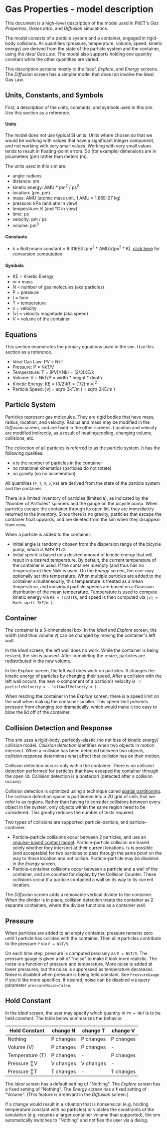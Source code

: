 # Gas Properties - model description

This document is a high-level description of the model used in PhET's _Gas Properties_, _Gases Intro_, and _Diffusion_
simulations.

The model consists of a particle system and a container, engaged in rigid-body collisions. All quantities (pressure,
temperature, volume, speed, kinetic energy) are derived from the state of the particle system and the container, using
the _Ideal Gas Law_. The model also supports holding one quantity constant while the other quantities are varied.

This description pertains mostly to the _Ideal_, _Explore_, and _Energy_ screens. The _Diffusion_ screen has a simpler
model that does not involve the Ideal Gas Law.

## Units, Constants, and Symbols

First, a description of the units, constants, and symbols used in this sim. Use this section as a reference.

#### Units

The model does not use typical SI units. Units where chosen so that we would be working with values that have a
significant integer component, and not working with very small values. Working with very small values tends to
result in floating-point errors. So (for example) dimensions are in picometers (pm) rather than meters (m).

The units used in this sim are:

* angle: radians
* distance: pm
* kinetic energy: AMU * pm<sup>2</sup> / ps<sup>2</sup>
* location: (pm, pm)
* mass: AMU (atomic mass unit, 1 AMU = 1.66E-27 kg)
* pressure: kPa (and atm in view)
* temperature: K (and °C in view)
* time: ps
* velocity: pm / ps
* volume: pm<sup>3</sup>

#### Constants

* k = Boltzmann constant = 8.316E3 (pm<sup>2</sup> * AMU)/(ps<sup>2</sup> * K),
  [click here](https://github.com/phetsims/gas-properties/blob/main/doc/images/boltzmann-conversion.png)
  for conversion computation

#### Symbols

* KE = Kinetic Energy
* m = mass
* N = number of gas molecules (aka particles)
* P = pressure
* t = time
* T = temperature
* v = velocity
* |v| = velocity magnitude (aka speed)
* V = volume of the container

## Equations

This section enumerates the primary equations used in the sim. Use this section as a reference.

* Ideal Gas Law: PV = NkT
* Pressure: P = NkT/V
* Temperature: T = (PV)/(Nk) = (2/3)KE/k
* Volume: V = NkT/P = width * height * depth
* Kinetic Energy: KE = (3/2)kT = (1/2)m|v|<sup>2</sup>
* Particle Speed: |v| = sqrt( 3kT/m ) = sqrt( 2KE/m )

## Particle System

Particles represent gas molecules. They are rigid bodies that have mass,
radius, location, and velocity. Radius and mass may be modified in the
_Diffusion_ screen, and are fixed in the other screens. Location and
velocity are modified indirectly, as a result of heating/cooling,
changing volume, collisions, etc.

The collection of all particles is referred to as the particle system. It has the following qualities:

* `N` is the number of particles in the container
* no rotational kinematics (particles do not rotate)
* no gravity (so no acceleration)

All quantities (`P`, `T`, `V`, `v`, `KE`) are derived from the state of the particle system and the container.

There is a limited inventory of particles (limited `N`), as indicated by the "Number of Particles" spinners and
the gauge on the bicycle pump. When particles escape the container through its open lid, they are immediately
returned to the inventory. Since there is no gravity, particles that escape the container float upwards, and
are deleted from the sim when they disappear from view.

When a particle is added to the container:

* Initial angle is randomly chosen from the dispersion
  range of the bicycle pump, which is `MATH.PI/2`.
* Initial speed is based on a desired amount of kinetic energy that will result in a desired
  temperature. By default, the current temperature of the container is used. If the container is empty (and thus has
  no temperarture) then `300K` is used. On the _Energy_ screen, the user may optionally set this temperature. When
  multiple particles are added to the container simultaneously, this temperature is treated as a mean temperature, and
  individual particle speeds are based on a Gaussian distribution of the mean temperature. Temperature is used to
  compute kinetic energy via `KE = (3/2)Tk`, and speed is then computed via `|v| = Math.sqrt( 2KE/m )`.

## Container

The container is a 3-dimensional box. In the _Ideal_ and _Explore_ screen, the width (and thus volume `V`)
can be changed by moving the container's left wall.

In the _Ideal_ screen, the left wall does no work. While the container is being resized, the sim is paused.
After completing the resize, particles are redistributed in the new volume.

In the _Explore_ screen, the left wall does work on particles. It changes the kinetic energy of particles
by changing their speed. After a collision with the left wall occurs, the new x-component of a particle's
velocity is `-( particleVelocity.x - leftWallVelocity.x )`.

When resizing the container in the _Explore_ screen, there is a speed limit on the wall when making
the container smaller. This speed limit prevents pressure from changing too dramatically,
which would make it too easy to blow the lid off of the container.

## Collision Detection and Response

This sim uses a rigid-body, perfectly-elastic (no net loss of kinetic
energy) collision model. _Collision detection_ identifies when two
objects in motion intersect. When a collision has been detected between
two objects, _collision response_ determines what affect that collision
has on their motion.

Collision detection occurs only within the container. There is no collision detection performed for particles
that have escaped the container through the open lid. Collision detection is a posteriori (detected after a
collision occurs).

Collision detection is optimized using a technique
called [spatial partitioning](https://en.wikipedia.org/wiki/Space_partitioning). The collision detection
space is partitioned into a 2D grid of cells that we refer to as regions. Rather than having to consider
collisions between every object in the system, only objects within the same region need to be considered.
This greatly reduces the number of tests required.

Two types of collisions are supported: particle-particle, and particle-container.

* Particle-particle collisions
  occur between 2 particles, and use
  an [impulse-based contact model](https://en.wikipedia.org/wiki/Collision_response#Impulse-based_contact_model).
  Particle-particle
  collision are based solely whether they intersect at their current locations. Is is possible (and acceptable)
  for two particles to pass through the same point on the way to those location and not collide.
  Particle-particle may be disabled in the _Energy_ screen.
* Particle-container collisions occur between a particle and a wall of the container,
  and are counted for display by the Collision Counter. These collisions occur if a particle contacted a wall
  on its way to its current location.

The _Diffusion_ screen adds a removable vertical divider to the container. When the divider is in place,
collision detection treats the container as 2 separate containers, where the divider functions as
a container wall.

## Pressure

When particles are added to an empty container, pressure remains zero until 1 particle has collided with
the container. Then all `N` particles contribute to the pressure `P` via `P = NkT/V`.

On each time step, pressure is computed precisely as `P = NkT/V`. The
pressure gauge is given a bit of "noise" to make it look more realistic.
The noise is a function of pressure and temperature. More noise is added
at lower pressures, but the noise is suppressed as temperature
decreases. Noise is disabled when pressure is being held constant. See
`PressureGauge` if you'd like more specifics. If desired, noise can be disabled via
query parameter `pressureNoise=false`.

## Hold Constant

In the _Ideal_ screen, the user may specify which quantity in `PV = NkT` is to be held
constant. The table below summarizes the behavior.

| Hold Constant   | change N  | change T  | change V  |
|-----------------|-----------|-----------|-----------|
| Nothing         | P changes | P changes | P changes |
| Volume (V)      | P changes | P changes | -         |
| Temperature (T) | P changes | -         | P changes |
| Pressure ↕V     | V changes | V changes | -         |
| Pressure ↕T     | T changes | -         | T changes |

The _Ideal_ screen has a default setting of "Nothing". The _Explore_ screen has a fixed setting of "Nothing". The
_Energy_ screen has a fixed setting of "Volume".  (This feature is irrelevant in the _Diffusion_ screen.)

If a change would result in a situation that is nonsensical (e.g.
holding temperature constant with no particles) or violates the
constraints of the simulation (e.g. requires a larger container volume
than supported), the sim automatically switches to "Nothing" and
notifies the user via a dialog.
